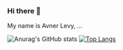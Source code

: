 ### Hi there 👋

My name is Avner Levy,
...

![Anurag's GitHub stats](https://github-readme-stats.vercel.app/api?username=Avner152&theme=gotham&show_icons=true)
[![Top Langs](https://github-readme-stats.vercel.app/api/top-langs/?username=Avner152&theme=gotham)](https://github.com/anuraghazra/github-readme-stats)
